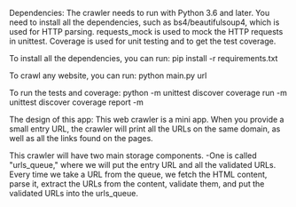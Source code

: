Dependencies:
The crawler needs to run with Python 3.6 and later.
You need to install all the dependencies, such as bs4/beautifulsoup4, which is used for HTTP parsing.
requests_mock is used to mock the HTTP requests in unittest. 
Coverage is used for unit testing and to get the test coverage.

To install all the dependencies, you can run:
pip install -r requirements.txt

To crawl any website, you can run:
python main.py url

To run the tests and coverage:
python -m unittest discover
coverage run -m unittest discover
coverage report -m

The design of this app:
This web crawler is a mini app. When you provide a small entry URL, the crawler will print all the URLs on the same domain, 
as well as all the links found on the pages.

This crawler will have two main storage components.
-One is called "urls_queue," where we will put the entry URL and all the validated URLs. Every time we take a URL from the queue, 
we fetch the HTML content, parse it, extract the URLs from the content, validate them, and put the validated URLs into the urls_queue.
